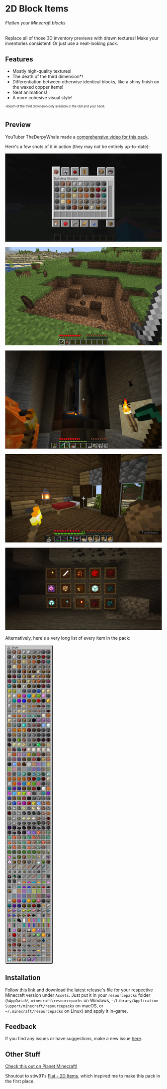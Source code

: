 2D Block Items
==============
###### Flatten your Minecraft blocks

Replace all of those 3D inventory previews with drawn textures! Make your inventories consistent! Or just use a neat-looking pack.

Features
--------

- Mostly high-quality textures!
- The death of the third dimension*!
- Differentiation between otherwise identical blocks, like a shiny finish on the waxed copper items!
- Neat animations!
- A more cohesive visual style!

<sup><sup>\*Death of the third dimension only available in the GUI and your hand.</sup></sup>

Preview
-------

YouTuber TheDerpyWhale made a [comprehensive video for this pack](https://youtu.be/T9gWT26CPP8).

Here's a few shots of it in action (they may not be entirely up-to-date):

![](Screenshots/inventory.png)

![](Screenshots/crater.png)

![](Screenshots/mine.png)

![](Screenshots/home.png)

![](Screenshots/glow.png)

Alternatively, here's a very long list of every item in the pack:

![](Screenshots/long.png)

Installation
------------

[Follow this link](https://github.com/ThePotatoKing55/2D-block-texture-pack/releases/latest) and download the latest release's file for your respective Minecraft version under `Assets`. Just put it in your `resourcepacks` folder (`%AppData%\.minecraft\resourcepacks` on Windows, `~/Library/Application Support/minecraft/resourcepacks` on macOS, or `~/.minecraft/resourcepacks` on Linux) and apply it in-game.

Feedback
--------

If you find any issues or have suggestions, make a new issue [here](https://github.com/ThePotatoKing55/2D-block-texture-pack/issues).

Other Stuff
-----------

[Check this out on Planet Minecraft!](https://www.planetminecraft.com/texture-pack/2d-block-items/)

Shoutout to stiw91's [Flat - 2D Items](https://www.planetminecraft.com/texture-pack/flat-4806298/), which inspired me to make this pack in the first place.